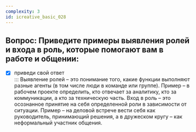 ```yaml
---
complexity: 3
id: icreative_basic_028
---
```

## Вопрос: Приведите примеры выявления ролей и входа в роль, которые помогают вам в работе и общении:

- [x] приведи свой ответ  
  ::: Выявление ролей – это понимание того, какие функции выполняют разные агенты (в том числе люди в команде или группе). Пример – в рабочем проекте определить, кто отвечает за аналитику, кто за коммуникации, а кто за техническую часть. Вход в роль – это осознанное принятие на себя определенной роли в зависимости от ситуации. Пример – на деловой встрече вести себя как руководитель, принимающий решения, а в дружеском кругу – как неформальный участник общения.
